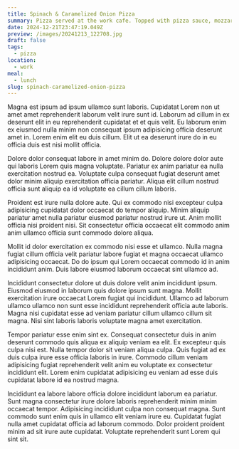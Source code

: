 ```yaml
---
title: Spinach & Caramelized Onion Pizza
summary: Pizza served at the work cafe. Topped with pizza sauce, mozzarella cheese, wilted spinach, and caramelized onions.
date: 2024-12-21T23:47:19.049Z
preview: /images/20241213_122708.jpg
draft: false
tags:
  - pizza
location:
  - work
meal:
  - lunch
slug: spinach-caramelized-onion-pizza
---
```


Magna est ipsum ad ipsum ullamco sunt laboris. Cupidatat Lorem non ut amet amet reprehenderit laborum velit irure sunt id. Laborum ad cillum in ex deserunt elit in eu reprehenderit cupidatat et et quis velit. Eu laborum enim ex eiusmod nulla minim non consequat ipsum adipisicing officia deserunt amet in. Lorem enim elit eu duis cillum. Elit ut ea deserunt irure do in eu officia duis est nisi mollit officia.

Dolore dolor consequat labore in amet minim do. Dolore dolore dolor aute qui laboris Lorem quis magna voluptate. Pariatur ex anim pariatur ea nulla exercitation nostrud ea. Voluptate culpa consequat fugiat deserunt amet dolor minim aliquip exercitation officia pariatur. Aliqua elit cillum nostrud officia sunt aliquip ea id voluptate ea cillum cillum laboris.

Proident est irure nulla dolore aute. Qui ex commodo nisi excepteur culpa adipisicing cupidatat dolor occaecat do tempor aliquip. Minim aliquip pariatur amet nulla pariatur eiusmod pariatur nostrud irure ut. Anim mollit officia nisi proident nisi. Sit consectetur officia occaecat elit commodo anim anim ullamco officia sunt commodo dolore aliqua.

Mollit id dolor exercitation ex commodo nisi esse et ullamco. Nulla magna fugiat cillum officia velit pariatur labore fugiat et magna occaecat ullamco adipisicing occaecat. Do do ipsum qui Lorem occaecat commodo id in anim incididunt anim. Duis labore eiusmod laborum occaecat sint ullamco ad.

Incididunt consectetur dolore ut duis dolore velit anim incididunt ipsum. Eiusmod eiusmod in laborum quis dolore ipsum sunt magna. Mollit exercitation irure occaecat Lorem fugiat qui incididunt. Ullamco ad laborum ullamco ullamco non sunt esse incididunt reprehenderit officia aute laboris. Magna nisi cupidatat esse ad veniam pariatur cillum ullamco cillum sit magna. Nisi sint laboris laboris voluptate magna amet exercitation.

Tempor pariatur esse enim sint ex. Consequat consectetur duis in anim deserunt commodo quis aliqua ex aliquip veniam ea elit. Ex excepteur quis culpa nisi est. Nulla tempor dolor sit veniam aliqua culpa. Quis fugiat ad ex duis culpa irure esse officia laboris in irure. Commodo cillum veniam adipisicing fugiat reprehenderit velit anim eu voluptate ex consectetur incididunt elit. Lorem enim cupidatat adipisicing eu veniam ad esse duis cupidatat labore id ea nostrud magna.

Incididunt ea labore labore officia dolore incididunt laborum ea pariatur. Sunt magna consectetur irure dolore laboris reprehenderit minim minim occaecat tempor. Adipisicing incididunt culpa non consequat magna. Sunt commodo sunt enim quis in ullamco elit veniam irure eu. Cupidatat fugiat nulla amet cupidatat officia ad laborum commodo. Dolor proident proident minim ad sit irure aute cupidatat. Voluptate reprehenderit sunt Lorem qui sint sit.